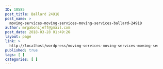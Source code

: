 ```yaml
---
ID: 10585
post_title: Ballard 24918
post_name: >
  moving-services-moving-services-moving-services-ballard-24918
author: mrgabonijeff@gmail.com
post_date: 2018-03-28 01:49:26
layout: page
link: >
  http://localhost/wordpress/moving-services-moving-services-moving-services-ballard-24918/
published: true
tags: [ ]
categories: [ ]
---
```

